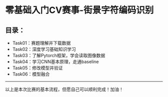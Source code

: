 # 零基础入门CV赛事-街景字符编码识别

## 目录：

* Task01：赛题理解并下载数据<br>
* Task02：深度学习基础知识学习<br>
* Task03：了解Pytorch框架，学会读取图像数据<br>
* Task04：学习CNN基本原理，走通baseline<br>
* Task05：修改模型并验证<br>
* Task06：模型融合<br>

******
以上是本次比赛的基本流程，但愿自己可以顺利完成！加油！
